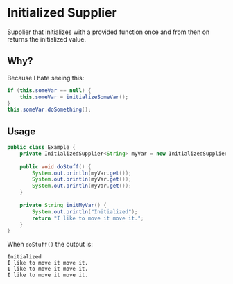 # Initialized Supplier

Supplier that initializes with a provided function once and from then on returns the initialized value.


## Why?
Because I hate seeing this:
```java
if (this.someVar == null) {
    this.someVar = initializeSomeVar();
}
this.someVar.doSomething();
```

## Usage
```java
public class Example {
    private InitializedSupplier<String> myVar = new InitializedSupplier<>(this::initMyVar);
    
    public void doStuff() {
        System.out.println(myVar.get());
        System.out.println(myVar.get());
        System.out.println(myVar.get());
    }
    
    private String initMyVar() {
        System.out.println("Initialized");
        return "I like to move it move it.";
    }
}
```

When ```doStuff()``` the output is:

```
Initialized
I like to move it move it.
I like to move it move it.
I like to move it move it.
```

